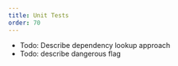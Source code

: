 ```yaml
---
title: Unit Tests
order: 70
---
```


* Todo: Describe dependency lookup approach
* Todo: describe dangerous flag